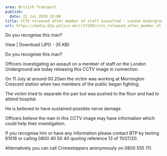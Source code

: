 ```yaml
area: British Transport
publish:
  date: 22 Jul 2020 15:08
title: CCTV released after member of staff assaulted - London Underground
url: https://media.btp.police.uk/r/17290/cctv_released_after_member_of_staff_assaulted_-_l
```

Do you recognise this man?

View | Download (JPG - 35 KB)

Do you recognise this man?

Officers investigating an assault on a member of staff on the London Underground are today releasing this CCTV image in connection.

On 11 July at around 00.20am the victim was working at Mornington Crescent station when two members of the public began fighting.

The victim tried to separate the pair but was pushed to the floor and had to attend hospital.

He is believed to have sustained possible nerve damage.

Officers believe the man in this CCTV image may have information which could help their investigation.

If you recognise him or have any information please contact BTP by texting 61016 or calling 0800 40 50 40 quoting reference 13 of 11/07/20.

Alternatively you can call Crimestoppers anonymously on 0800 555 111.
